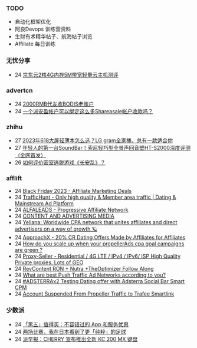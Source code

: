 ### TODO
-  自动化框架优化
-  阿良Devops 训练营资料
-  生财有术精华帖子、航海帖子浏览
-  Affiliate 每日训练

### 无忧分享
<!-- ruyo:START -->
-  24 [京东云2核4G内存5M带宽轻量云主机测评](https://51.ruyo.net/18543.html)<!-- ruyo:END -->

### advertcn
<!-- advertcn:START -->
-  24 [2000RMB代友收BODIS老账户](https://www.advertcn.com/forum.php?mod=viewthread&tid=113060)
-  24 [一个派安盈帐户可以绑定这么多Shareasale帐户收款吗？](https://www.advertcn.com/forum.php?mod=viewthread&tid=113057)<!-- advertcn:END -->

### zhihu
<!-- zhihu:START -->
-  27 [2023年618大屏轻薄本怎么选？LG gram全家桶，总有一款适合你](http://zhuanlan.zhihu.com/p/632641888?utm_campaign=rss&utm_medium=rss&utm_source=rss&utm_content=title)
-  27 [年轻人的第一台SoundBar！索尼轻巧型全景声回音壁HT-S2000深度评测（全网首发）](http://zhuanlan.zhihu.com/p/630990296?utm_campaign=rss&utm_medium=rss&utm_source=rss&utm_content=title)
-  26 [如何评价密室逃脱游戏《长安乱》？](http://www.zhihu.com/question/563950552/answer/3045961312?utm_campaign=rss&utm_medium=rss&utm_source=rss&utm_content=title)<!-- zhihu:END -->

### afflift
<!-- afflift:START -->
-  24 [Black Friday 2023 - Affiliate Marketing Deals](https://afflift.com/f/threads/black-friday-2023-affiliate-marketing-deals.12085/)
-  24 [TrafficHunt - Only high quality &amp; Member area traffic | Dating &amp; Mainstream Ad Platform](https://afflift.com/f/threads/traffichunt-only-high-quality-member-area-traffic-dating-mainstream-ad-platform.10862/)
-  24 [ALFALEADS - Progressive Affiliate Network](https://afflift.com/f/threads/alfaleads-progressive-affiliate-network.4461/)
-  24 [CONTENT AND ADVERTISING MEDIA](https://afflift.com/f/threads/content-and-advertising-media.11793/)
-  24 [Yellana: Worldwide CPA network that unites affiliates and direct advertisers on a way of growth 🪐](https://afflift.com/f/threads/yellana-worldwide-cpa-network-that-unites-affiliates-and-direct-advertisers-on-a-way-of-growth-%F0%9F%AA%90.10512/)
-  24 [ApproachX - 20% CR Dating Offers Made by Affiliates for Affiliates](https://afflift.com/f/threads/approachx-20-cr-dating-offers-made-by-affiliates-for-affiliates.9381/)
-  24 [How do you scale up when your propellerAds cpa goal campaigns are green ?](https://afflift.com/f/threads/how-do-you-scale-up-when-your-propellerads-cpa-goal-campaigns-are-green.12008/)
-  24 [Proxy-Seller - Residential / 4G LTE / IPv4 / IPv6/ ISP High Quality Private proxies. Lots of GEO](https://afflift.com/f/threads/proxy-seller-residential-4g-lte-ipv4-ipv6-isp-high-quality-private-proxies-lots-of-geo.11946/)
-  24 [RevContent RON + Nutra +TheOptimizer Follow Along](https://afflift.com/f/threads/revcontent-ron-nutra-theoptimizer-follow-along.7210/)
-  24 [What are best Push Traffic Ad Networks according to you?](https://afflift.com/f/threads/what-are-best-push-traffic-ad-networks-according-to-you.11953/)
-  24 [#ADSTERRAx2 Testing Dating offer with Adsterra Social Bar Smart CPM](https://afflift.com/f/threads/adsterrax2-testing-dating-offer-with-adsterra-social-bar-smart-cpm.12092/)
-  24 [Account Suspended From Propeller Traffic to Trafee Smartlink](https://afflift.com/f/threads/account-suspended-from-propeller-traffic-to-trafee-smartlink.12094/)<!-- afflift:END -->

### 少数派
<!-- sspai:START -->
-  24 [「黑五」值得买：不容错过的 App 和服务优惠](https://sspai.com/post/84611)
-  24 [两场比赛，我在日本看到了更「纯粹」的足球](https://sspai.com/post/84503)
-  24 [派早报：CHERRY 宣布推出全新 KC 200 MX 键盘](https://sspai.com/post/84599)<!-- sspai:END -->
